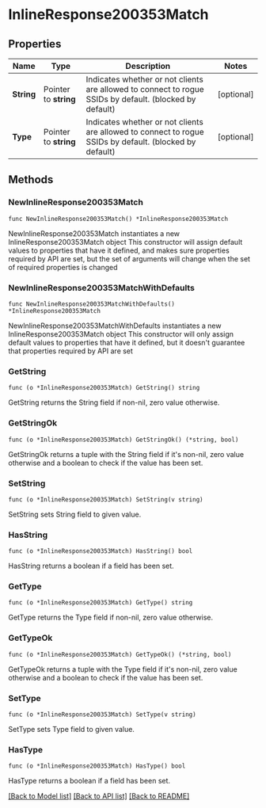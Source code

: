 # InlineResponse200353Match

## Properties

Name | Type | Description | Notes
------------ | ------------- | ------------- | -------------
**String** | Pointer to **string** | Indicates whether or not clients are allowed to        connect to rogue SSIDs by default. (blocked by default) | [optional] 
**Type** | Pointer to **string** | Indicates whether or not clients are allowed to        connect to rogue SSIDs by default. (blocked by default) | [optional] 

## Methods

### NewInlineResponse200353Match

`func NewInlineResponse200353Match() *InlineResponse200353Match`

NewInlineResponse200353Match instantiates a new InlineResponse200353Match object
This constructor will assign default values to properties that have it defined,
and makes sure properties required by API are set, but the set of arguments
will change when the set of required properties is changed

### NewInlineResponse200353MatchWithDefaults

`func NewInlineResponse200353MatchWithDefaults() *InlineResponse200353Match`

NewInlineResponse200353MatchWithDefaults instantiates a new InlineResponse200353Match object
This constructor will only assign default values to properties that have it defined,
but it doesn't guarantee that properties required by API are set

### GetString

`func (o *InlineResponse200353Match) GetString() string`

GetString returns the String field if non-nil, zero value otherwise.

### GetStringOk

`func (o *InlineResponse200353Match) GetStringOk() (*string, bool)`

GetStringOk returns a tuple with the String field if it's non-nil, zero value otherwise
and a boolean to check if the value has been set.

### SetString

`func (o *InlineResponse200353Match) SetString(v string)`

SetString sets String field to given value.

### HasString

`func (o *InlineResponse200353Match) HasString() bool`

HasString returns a boolean if a field has been set.

### GetType

`func (o *InlineResponse200353Match) GetType() string`

GetType returns the Type field if non-nil, zero value otherwise.

### GetTypeOk

`func (o *InlineResponse200353Match) GetTypeOk() (*string, bool)`

GetTypeOk returns a tuple with the Type field if it's non-nil, zero value otherwise
and a boolean to check if the value has been set.

### SetType

`func (o *InlineResponse200353Match) SetType(v string)`

SetType sets Type field to given value.

### HasType

`func (o *InlineResponse200353Match) HasType() bool`

HasType returns a boolean if a field has been set.


[[Back to Model list]](../README.md#documentation-for-models) [[Back to API list]](../README.md#documentation-for-api-endpoints) [[Back to README]](../README.md)



